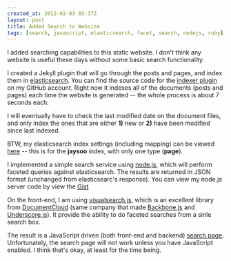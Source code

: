 ```yaml
---
created_at: 2012-02-03 03:37Z
layout: post
title: Added Search to Website
tags: [search, javascript, elasticsearch, facet, search, nodejs, ruby]
---
```


I added searching capabilities to this static website. 
I don't think any website is useful these days without some basic search functionality.

I created a Jekyll plugin that will go through the posts and pages, and index them in [elasticsearch](http://elasticsearch.org/).
You can find the source code for the [indexer plugin](https://github.com/jaysoo/jaysoo.ca/blob/master/_plugins/indexer.rb)
 on my GitHub account. Right now it indexes all of the documents (posts and pages) each time the website is generated -- the whole 
process is about 7 seconds each. 

I will eventually have to check the last modified date on the document files, and only
index the ones that are either **1)** new or **2)** have been modified since last indexed.

BTW, my elasticsearch index settings (including mapping) can be viewed [here](https://github.com/jaysoo/jaysoo.ca/blob/master/_data/jaysoo.json) 
-- this is for the **jaysoo** index, with only one type (**page**).

I implemented a simple search service using [node.js](http://nodejs.org), which will perform faceted queries 
against elasticsearch. The results are returned in JSON format (unchanged from elasticsearc's response).
You can view my node.js server code by view the [Gist](https://gist.github.com/1727561)

On the front-end, I am using [visualsearch.js](http://documentcloud.github.com/visualsearch/), which is
an excellent library from [DocumentCloud](http://www.documentcloud.org/) (same company 
that made [Backbone.js](http://documentcloud.github.com/backbone/) and 
[Underscore.js](http://documentcloud.github.com/underscore/)). It provide the ability to do faceted 
searches from a sinle search box.

The result is a JavaScript driven (both front-end and backend) [search page](http://jaysoo.ca/search.html).
Unfortunately, the search page will not work unless you have JavaScript enabled. I think that's okay, 
at least for the time being.

